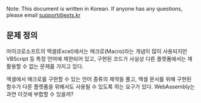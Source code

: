 Note: This document is written in Korean. If anyone has any questions, please email support@exts.kr

## 문제 정의
마이크로소프트의 엑셀(Excel)에서는 매크로(Macro)라는 개념이 많이 사용되지만 VBScript 등 특정 언어에 제한되어 있고, 구현된 코드가 사실상 다른 플랫폼에서는 재활용할 수 없는 문제를 가지고 있다.

엑셀에서 매크로를 구현할 수 있는 언어 종류의 제약을 풀고, 엑셀 문서를 위해 구현된 함수가 다른 플랫폼을 위해서도 사용될 수 있도록 하는 요구가 있다. WebAssembly는 과연 이것에 부합할 수 있을까?




